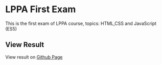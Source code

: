 # LPPA First Exam
This is the first exam of LPPA course, topics: HTML,CSS and JavaScript (ES5)

## View Result
View result on [Github Page](https://ivano9.github.io/lppa-parcial-01/)